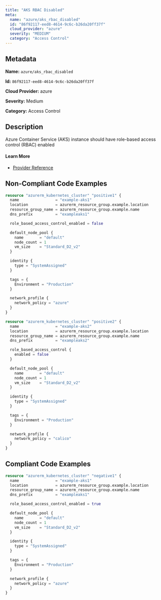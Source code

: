 ```yaml
---
title: "AKS RBAC Disabled"
meta:
  name: "azure/aks_rbac_disabled"
  id: "86f92117-eed8-4614-9c6c-b26da20ff37f"
  cloud_provider: "azure"
  severity: "MEDIUM"
  category: "Access Control"
---
```


## Metadata
**Name:** `azure/aks_rbac_disabled`

**Id:** `86f92117-eed8-4614-9c6c-b26da20ff37f`

**Cloud Provider:** azure

**Severity:** Medium

**Category:** Access Control

## Description
Azure Container Service (AKS) instance should have role-based access control (RBAC) enabled

#### Learn More

 - [Provider Reference](https://registry.terraform.io/providers/hashicorp/azurerm/latest/docs/resources/kubernetes_cluster#role_based_access_control)

## Non-Compliant Code Examples
```terraform
resource "azurerm_kubernetes_cluster" "positive1" {
  name                = "example-aks1"
  location            = azurerm_resource_group.example.location
  resource_group_name = azurerm_resource_group.example.name
  dns_prefix          = "exampleaks1"

  role_based_access_control_enabled = false

  default_node_pool {
    name       = "default"
    node_count = 1
    vm_size    = "Standard_D2_v2"
  }

  identity {
    type = "SystemAssigned"
  }

  tags = {
    Environment = "Production"
  }

  network_profile {
    network_policy = "azure"
  }
}

resource "azurerm_kubernetes_cluster" "positive2" {
  name                = "example-aks2"
  location            = azurerm_resource_group.example.location
  resource_group_name = azurerm_resource_group.example.name
  dns_prefix          = "exampleaks2"

  role_based_access_control {
    enabled = false
  }

  default_node_pool {
    name       = "default"
    node_count = 1
    vm_size    = "Standard_D2_v2"
  }

  identity {
    type = "SystemAssigned"
  }

  tags = {
    Environment = "Production"
  }

  network_profile {
    network_policy = "calico"
  }
}

```

## Compliant Code Examples
```terraform
resource "azurerm_kubernetes_cluster" "negative1" {
  name                = "example-aks1"
  location            = azurerm_resource_group.example.location
  resource_group_name = azurerm_resource_group.example.name
  dns_prefix          = "exampleaks1"

  role_based_access_control_enabled = true

  default_node_pool {
    name       = "default"
    node_count = 1
    vm_size    = "Standard_D2_v2"
  }

  identity {
    type = "SystemAssigned"
  }

  tags = {
    Environment = "Production"
  }

  network_profile {
    network_policy = "azure"
  }
}


```